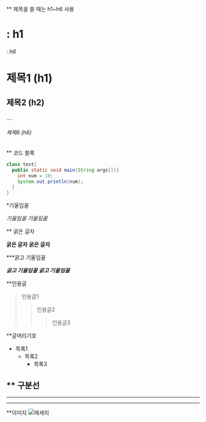 ** 제목을 쓸 때는 h1~h6 사용
# : h1
###### : h6


# 제목1 (h1)
## 제목2 (h2)
....
###### 제목6 (h6)


** 코드 블록
```java
class test{
  public static void main(String args[]){
    int num = 10;
    System.out.println(num);
  }
}
```

*기울임꼴

*기울임꼴*
_기울임꼴_

** 굵은 글자

**굵은 글자**
__굵은 글자__



***굵고 기울임꼴

***굵고 기울임꼴***
___굵고 기울임꼴___


**인용글

> 인용글1
> > 인용글2
> > > 인용글3

**글머리기호

+ 목록1
  + 목록2
    + 목록3
    
** 구분선
---
***
___

**이미지
![메세지](이미지경로)
